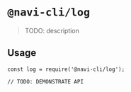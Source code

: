 # `@navi-cli/log`

> TODO: description

## Usage

```
const log = require('@navi-cli/log');

// TODO: DEMONSTRATE API
```
